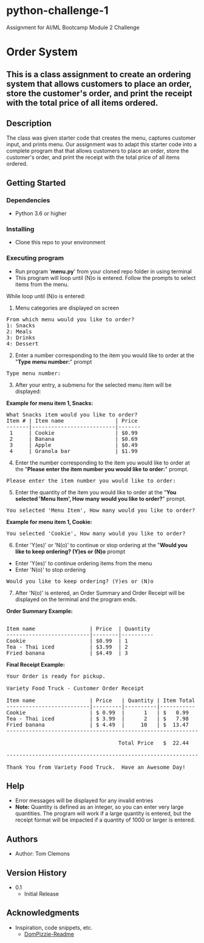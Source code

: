 # python-challenge-1
Assignment for AI/ML Bootcamp Module 2 Challenge
# Order System

This is a class assignment to create an ordering system that allows customers to place an order, store the customer's order, and print the receipt with the total price of all items ordered.
---------------------------------------------------------------------

## Description

The class was given starter code that creates the menu, captures customer input, and prints menu.  Our assignment was to adapt this starter code into a complete program that that allows customers to place an order, store the customer's order, and print the receipt with the total price of all items ordered.

## Getting Started

### Dependencies

- Python 3.6 or higher

### Installing

- Clone this repo to your environment

### Executing program

- Run program '**menu.py**' from your cloned repo folder in using terminal
- This program will loop until (N)o is entered.  Follow the prompts to select items from the menu.

While loop until (N)o is entered:

1. Menu categories are displayed on screen
<pre>From which menu would you like to order?
1: Snacks
2: Meals
3: Drinks
4: Dessert
</pre>

2. Enter a number corresponding to the item you would like to order at the "**Type menu number:**" prompt
<pre>Type menu number:
</pre>

3. After your entry, a submenu for the selected menu item will be displayed:

**Example for menu item 1, Snacks:**

<pre>What Snacks item would you like to order?
Item # | Item name                | Price
-------|--------------------------|-------
 1     | Cookie                   | $0.99
 2     | Banana                   | $0.69
 3     | Apple                    | $0.49
 4     | Granola bar              | $1.99
</pre>

4. Enter the number corresponding to the item you would like to order at the "**Please enter the item number you would like to order:**" prompt.
<pre>Please enter the item number you would like to order:
</pre>

5. Enter the quantity of the item you would like to order at the "**You selected 'Menu Item', How many would you like to order?**" prompt.
<pre>You selected 'Menu Item', How many would you like to order?
</pre>

**Example for menu item 1, Cookie:**
<pre>You selected 'Cookie', How many would you like to order?
</pre>

6. Enter 'Y(es)' or 'N(o)' to continue or stop ordering at the "**Would you like to keep ordering? (Y)es or (N)o** prompt
-  Enter 'Y(es)' to continue ordering items from the menu
-  Enter 'N(o)' to stop ordering
<pre>Would you like to keep ordering? (Y)es or (N)o
</pre>

7. After 'N(o)' is entered, an Order Summary and Order Receipt will be displayed on the terminal and the program ends.

**Order Summary Example:**
<pre> 
Item name                 | Price  | Quantity
--------------------------|--------|----------
Cookie                    | $0.99  | 1
Tea - Thai iced           | $3.99  | 2
Fried banana              | $4.49  | 3
</pre>

**Final Receipt Example:**

<pre>Your Order is ready for pickup.

Variety Food Truck - Customer Order Receipt

Item name                 | Price   | Quantity | Item Total
--------------------------|---------|----------|-----------
Cookie                    | $ 0.99  |      1   | $   0.99
Tea - Thai iced           | $ 3.99  |      2   | $   7.98
Fried banana              | $ 4.49  |     10   | $  13.47
------------------------------------------------------------

                                   Total Price   $  22.44

------------------------------------------------------------

Thank You from Variety Food Truck.  Have an Awesome Day!
</pre>

## Help

- Error messages will be displayed for any invalid entries
- **Note:**  Quantity is defined as an integer, so you can enter very large quantities.  The program will work if a large quantity is entered, but the receipt format will be impacted if a quantity of 1000 or larger is entered.

## Authors

- Author:  Tom Clemons

## Version History

- 0.1
    - Initial Release

## Acknowledgments

- Inspiration, code snippets, etc.
  - [DomPizzie-Readme](https://gist.github.com/DomPizzie/7a5ff55ffa9081f2de27c315f5018afc)
